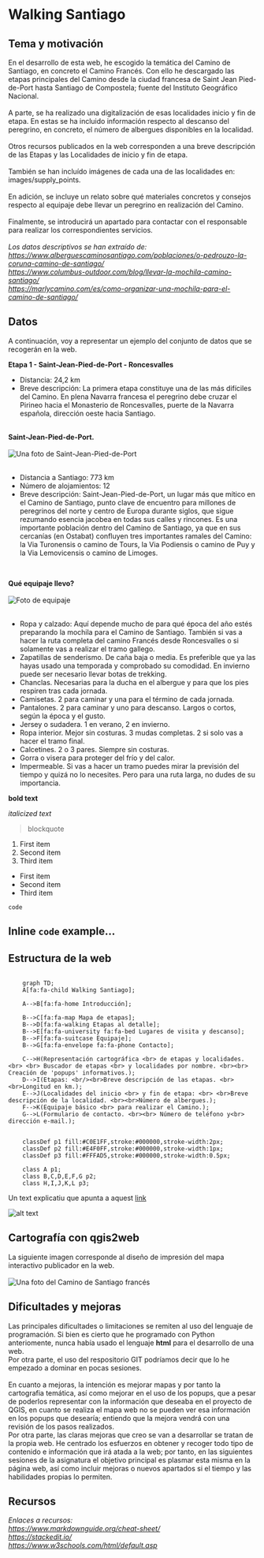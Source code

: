 # Walking Santiago

## Tema y motivación
En el desarrollo de esta web, he escogido la temática del Camino de Santiago, en concreto el Camino Francés. Con ello he descargado las etapas principales del Camino desde la ciudad francesa de Saint Jean Pied-de-Port hasta Santiago de Compostela; fuente del Instituto Geográfico Nacional. 
<br><br>
A parte, se ha realizado una digitalización de esas localidades inicio y fin de etapa. En estas se ha incluido información respecto al descanso del peregrino, en concreto, el número de albergues disponibles en la localidad. 
<br><br>
Otros recursos publicados en la web corresponden a una breve descripción de las Etapas y las Localidades de inicio y fin de etapa. 
<br><br>
También se han incluído imágenes de cada una de las localidades en: images/supply_points.
<br><br>
En adición, se incluye un relato sobre qué materiales concretos y consejos respecto al equipaje debe llevar un peregrino en realización del Camino.
<br><br>
Finalmente, se introducirá un apartado para contactar con el responsable para realizar los correspondientes servicios.
<br><br>
*Los datos descriptivos se han extraído de:* <br>
*https://www.alberguescaminosantiago.com/poblaciones/o-pedrouzo-la-coruna-camino-de-santiago/*  <br>
*https://www.columbus-outdoor.com/blog/llevar-la-mochila-camino-santiago/* <br>
*https://marlycamino.com/es/como-organizar-una-mochila-para-el-camino-de-santiago/*



## Datos 
A continuación, voy a representar un ejemplo del conjunto de datos que se recogerán en la web.

**Etapa 1 - Saint-Jean-Pied-de-Port - Roncesvalles** <br>
- Distancia: 24,2 km <br>
- Breve descripción: La primera etapa constituye una de las más difíciles del Camino. En plena Navarra francesa el peregrino debe cruzar el Pirineo hacia el Monasterio de Roncesvalles, puerte de la Navarra española, dirección oeste hacia Santiago. 
<br><br>

**Saint-Jean-Pied-de-Port.** <br><br>
![Una foto de Saint-Jean-Pied-de-Port](./images/supply_points/stjean.jpg)<br><br>
- Distancia a Santiago: 773 km <br>
- Número de alojamientos: 12 <br>
- Breve descripción: Saint-Jean-Pied-de-Port, un lugar más que mítico en el Camino de Santiago, punto clave de encuentro para millones de peregrinos del norte y centro de Europa durante siglos, que sigue rezumando esencia jacobea en todas sus calles y rincones.
Es una importante población dentro del Camino de Santiago, ya que en sus cercanías (en Ostabat) confluyen tres importantes ramales del Camino: la Via Turonensis o camino de Tours, la Via Podiensis o camino de Puy y la Via Lemovicensis o camino de Limoges.
<br>

**Qué equipaje llevo?** <br><br>
![Foto de equipaje](./images/equipaje/equipaje-camino-de-santiago-2.jpg)<br><br>
- Ropa y calzado:
Aquí depende mucho de para qué época del año estés preparando la mochila para el Camino de Santiago. También si vas a hacer la ruta completa del camino Francés desde Roncesvalles o si solamente vas a realizar el tramo gallego.
- Zapatillas de senderismo. De caña baja o media. Es preferible que ya las hayas usado una temporada y comprobado su comodidad. En invierno puede ser necesario llevar botas de trekking.
- Chanclas. Necesarias para la ducha en el albergue y para que los pies respiren tras cada jornada.
- Camisetas. 2 para caminar y una para el término de cada jornada.
- Pantalones. 2 para caminar y uno para descanso. Largos o cortos, según la época y el gusto.
- Jersey o sudadera. 1 en verano, 2 en invierno.
- Ropa interior. Mejor sin costuras. 3 mudas completas. 2 si solo vas a hacer el tramo final.
- Calcetines. 2 o 3 pares. Siempre sin costuras.
- Gorra o visera para proteger del frío y del calor.
- Impermeable. Si vas a hacer un tramo puedes mirar la previsión del tiempo y quizá no lo necesites. Pero para una ruta larga, no dudes de su importancia.


**bold text**

*italicized text*
> blockquote

1. First item
2. Second item
3. Third item

- First item
- Second item
- Third item

`code`

Inline `code` example...
<br>
---

## Estructura de la web
```mermaid

    graph TD;
    A[fa:fa-child Walking Santiago]; 
    
    A-->B[fa:fa-home Introducción];

    B-->C[fa:fa-map Mapa de etapas];
    B-->D[fa:fa-walking Etapas al detalle];
    B-->E[fa:fa-university fa:fa-bed Lugares de visita y descanso];
    B-->F[fa:fa-suitcase Equipaje];
    B-->G[fa:fa-envelope fa:fa-phone Contacto];

    C-->H(Representación cartográfica <br> de etapas y localidades.<br> <br> Buscador de etapas <br> y localidades por nombre. <br><br> Creación de 'popups' informativos.);
    D-->I(Etapas: <br/><br>Breve descripción de las etapas. <br><br>Longitud en km.);
    E-->J(Localidades del inicio <br> y fin de etapa: <br> <br>Breve descripción de la localidad. <br><br>Número de albergues.);
    F-->K(Equipaje básico <br> para realizar el Camino.);
    G-->L(Formulario de contacto. <br><br> Número de teléfono y<br> dirección e-mail.);


    classDef p1 fill:#C0E1FF,stroke:#000000,stroke-width:2px;
    classDef p2 fill:#E4F0FF,stroke:#000000,stroke-width:1px;
    classDef p3 fill:#FFFAD5,stroke:#000000,stroke-width:0.5px;

    class A p1;
    class B,C,D,E,F,G p2;
    class H,I,J,K,L p3;
```


Un text explicatiu que apunta a aquest [link](https://www.example.com)

![alt text](images/Ways_ofSt._James_in_Europe.png)

## Cartografía con qgis2web
La siguiente imagen corresponde al diseño de impresión del mapa interactivo publicador en la web. 
<br>
<br>
![Una foto del Camino de Santiago francés](./images/icon/map1.png)

## Dificultades y mejoras
Las principales dificultades o limitaciones se remiten al uso del lenguaje de programación. Si bien es cierto que he programado con Python anteriomente, nunca había usado el lenguaje **html** para el desarrollo de una web. <br> 
Por otra parte, el uso del respositorio GIT podríamos decir que lo he empezado a dominar en pocas sesiones. 
<br><br>
En cuanto a mejoras, la intención es mejorar mapas y por tanto la cartografia temática, así como mejorar en el uso de los popups, que a pesar de poderlos representar con la información que deseaba en el proyecto de QGIS, en cuanto se realiza el mapa web no se pueden ver esa información en los popups que desearía; entiendo que la mejora vendrá con una revisión de los pasos realizados. <br>
Por otra parte, las claras mejoras que creo se van a desarrollar se tratan de la propia web. He centrado los esfuerzos en obtener y recoger todo tipo de contenido e información que irá atada a la web; por tanto, en las siguientes sesiones de la asignatura el objetivo principal es plasmar esta misma en la página web, así como incluir mejoras o nuevos apartados si el tiempo y las habilidades propias lo permiten.

## Recursos
*Enlaces a recursos:*<br>
*https://www.markdownguide.org/cheat-sheet/* <br>
*https://stackedit.io/* <br>
*https://www.w3schools.com/html/default.asp*

